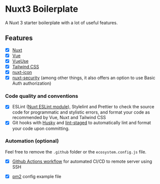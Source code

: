 # Nuxt3 Boilerplate

A Nuxt 3 starter boilerplate with a lot of useful features.

## Features

- [x] [Nuxt](https://v3.nuxtjs.org)
- [x] [Vue](https://vuejs.org)
- [x] [VueUse](https://vueuse.org/guide/#nuxt)
- [x] [Tailwind CSS](https://tailwindcss.nuxtjs.org)
- [x] [nuxt-icon](https://github.com/nuxt-modules/icon)
- [x] [nuxt-security](https://github.com/Baroshem/nuxt-security) (among other things, it also offers an option to use Basic Auth authorization)

### Code quality and conventions

- [x] ESLint ([Nuxt ESLint module](https://eslint.nuxt.com/packages/module)), Stylelint and Prettier to check the source code for programmatic and stylistic errors, and format your code as recommended by Vue, Nuxt and Tailwind CSS
- [x] Git hooks with [Husky](https://typicode.github.io/husky/) and [lint-staged](https://github.com/okonet/lint-staged) to automatically lint and format your code upon committing.

### Automation (optional)

Feel free to remove the ``.github`` folder or the ``ecosystem.config.js`` file.

- [x] [Github Actions workflow](https://docs.github.com/en/actions/using-workflows/about-workflows) for automated CI/CD to remote server using SSH
- [x] [pm2](https://pm2.keymetrics.io) config example file

